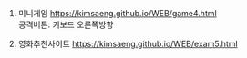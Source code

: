 1. 미니게임
https://kimsaeng.github.io/WEB/game4.html <br>
공격버튼: 키보드 오른쪽방향

2. 영화추천사이트
https://kimsaeng.github.io/WEB/exam5.html
